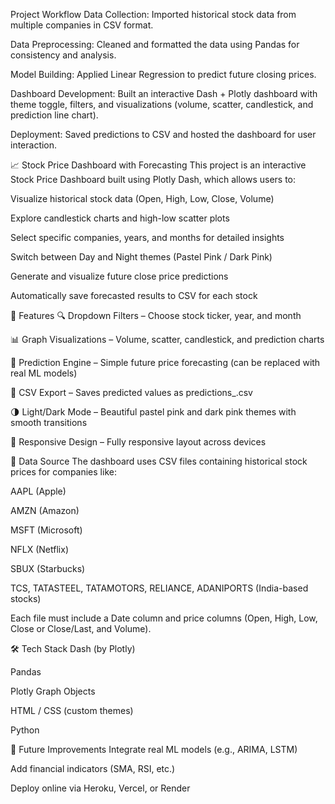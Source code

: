 Project Workflow
Data Collection: Imported historical stock data from multiple companies in CSV format.

Data Preprocessing: Cleaned and formatted the data using Pandas for consistency and analysis.

Model Building: Applied Linear Regression to predict future closing prices.

Dashboard Development: Built an interactive Dash + Plotly dashboard with theme toggle, filters, and visualizations (volume, scatter, candlestick, and prediction line chart).

Deployment: Saved predictions to CSV and hosted the dashboard for user interaction.


📈 Stock Price Dashboard with Forecasting
This project is an interactive Stock Price Dashboard built using Plotly Dash, which allows users to:

Visualize historical stock data (Open, High, Low, Close, Volume)

Explore candlestick charts and high-low scatter plots

Select specific companies, years, and months for detailed insights

Switch between Day and Night themes (Pastel Pink / Dark Pink)

Generate and visualize future close price predictions

Automatically save forecasted results to CSV for each stock

🚀 Features
🔍 Dropdown Filters – Choose stock ticker, year, and month

📊 Graph Visualizations – Volume, scatter, candlestick, and prediction charts

🧠 Prediction Engine – Simple future price forecasting (can be replaced with real ML models)

💾 CSV Export – Saves predicted values as predictions_<TICKER>.csv

🌗 Light/Dark Mode – Beautiful pastel pink and dark pink themes with smooth transitions

📱 Responsive Design – Fully responsive layout across devices

📂 Data Source
The dashboard uses CSV files containing historical stock prices for companies like:

AAPL (Apple)

AMZN (Amazon)

MSFT (Microsoft)

NFLX (Netflix)

SBUX (Starbucks)

TCS, TATASTEEL, TATAMOTORS, RELIANCE, ADANIPORTS (India-based stocks)

Each file must include a Date column and price columns (Open, High, Low, Close or Close/Last, and Volume).

🛠️ Tech Stack
Dash (by Plotly)

Pandas

Plotly Graph Objects

HTML / CSS (custom themes)

Python

🔮 Future Improvements
Integrate real ML models (e.g., ARIMA, LSTM)

Add financial indicators (SMA, RSI, etc.)

Deploy online via Heroku, Vercel, or Render

